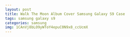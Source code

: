 ```yaml
---
layout: post
title: Walk The Moon Album Cover Samsung Galaxy S9 Case
tags: samsung galaxy s9
categories: samsung
img: 1CAnVj8bLO9yWToY4epuC0N9x8_ccUcmX
---
```

